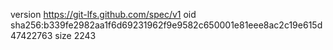 version https://git-lfs.github.com/spec/v1
oid sha256:b339fe2982aa1f6d69231962f9e9582c650001e81eee8ac2c19e615d47422763
size 2243
